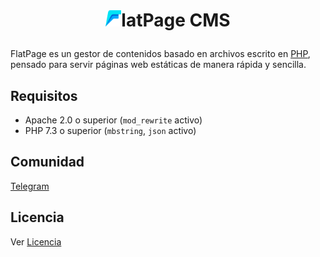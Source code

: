 # <p align="center"><img src="https://github.com/alexsandrov16/FlatPage/blob/main/flatpage/admin/assets/img/logo.png" width="25">latPage CMS

FlatPage es un gestor de contenidos basado en archivos escrito en [PHP](https://www.php.net), pensado para servir páginas web estáticas de manera rápida y sencilla.

## Requisitos

- Apache 2.0 o superior (```mod_rewrite``` activo)
- PHP 7.3 o superior (```mbstring```, ```json``` activo)
  
## Comunidad

[Telegram](https://t.me/FlatPage)

## Licencia

Ver [Licencia](https://github.com/alexsandrov16/FlatPage-CMS/blob/main/LICENSE)
